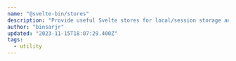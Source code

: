 ```yaml
---
name: "@svelte-bin/stores"
description: "Provide useful Svelte stores for local/session storage and query params."
author: "binsarjr"
updated: "2023-11-15T18:07:29.400Z"
tags: 
  - utility
---
```

